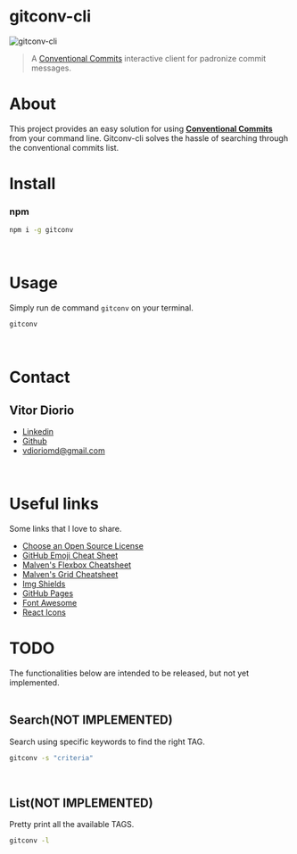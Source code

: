 # gitconv-cli

![gitconv-cli](https://media0.giphy.com/media/R6DsOlxjgVJhhurYr5/giphy.gif?cid=790b76112b7c084f996a3bee291cf11159c8a401cf21bda4&rid=giphy.gif&ct=g)

> A [Conventional Commits](https://www.conventionalcommits.org/en/v1.0.0/) interactive client for padronize commit messages.

# About

This project provides an easy solution for using [**Conventional Commits**](https://www.conventionalcommits.org/en/v1.0.0/) from your command line. Gitconv-cli solves the hassle of searching through the conventional commits list.
<br>

# Install

### npm

```bash
npm i -g gitconv
```
<br>

# Usage
Simply run de command ```gitconv``` on your terminal.

```bash
gitconv
```
<br>

<!-- CONTACT -->
# Contact

## Vitor Diorio
- [Linkedin](https://www.linkedin.com/in/vitordiorio/)
- [Github](https://github.com/vdiorio)
- vdioriomd@gmail.com
<br>

<!-- ACKNOWLEDGMENTS -->
# Useful links

Some links that I love to share.

* [Choose an Open Source License](https://choosealicense.com)
* [GitHub Emoji Cheat Sheet](https://www.webpagefx.com/tools/emoji-cheat-sheet)
* [Malven's Flexbox Cheatsheet](https://flexbox.malven.co/)
* [Malven's Grid Cheatsheet](https://grid.malven.co/)
* [Img Shields](https://shields.io)
* [GitHub Pages](https://pages.github.com)
* [Font Awesome](https://fontawesome.com)
* [React Icons](https://react-icons.github.io/react-icons/search)

# TODO
The functionalities below are intended to be released, but not yet implemented.
<br><br>

## Search(NOT IMPLEMENTED)

Search using specific keywords to find the right TAG.

```bash
gitconv -s "criteria"
```
<br>

## List(NOT IMPLEMENTED)

Pretty print all the available TAGS.

```bash
gitconv -l
```
<br><br>

